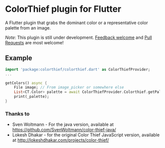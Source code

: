 # ColorThief plugin for Flutter

A Flutter plugin that grabs the dominant color or a representative color palette from an image.

*Note*: This plugin is still under development. [Feedback welcome](https://github.com/m4tt72/ColorThiefPlugin/issues) and [Pull Requests](https://github.com/m4tt72/ColorThiefPlugin/pulls) are most welcome!

## Example

```dart
import 'package:colorthief/colorthief.dart' as ColorThiefProvider;
...

getColors() async {
    File image; // From image_picker or somewhere else
    List<CT.Color> palette = await ColorThiefProvider.Colorthief.getPalette(image: image, size: 12);
    print(_palette);
}

```

### Thanks to

* Sven Woltmann - For the java version, available at <https://github.com/SvenWoltmann/color-thief-java/>
* Lokesh Dhakar - for the original Color Thief JavaScript version, available at <http://lokeshdhakar.com/projects/color-thief/>